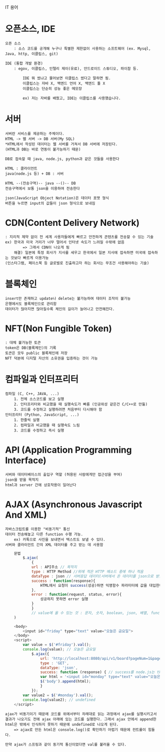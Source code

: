 IT 용어

# 오픈소스, IDE
    오픈 소스  
        : 소스 코드를 공개해 누구나 특별한 제한없이 사용하는 소프트웨어 (ex. Mysql, Java, http, 이클립스, git)  

    IDE (통합 개발 환경)  
        : egov, 이클립스, 인텔리 제이(유료), 안드로이드 스튜디오, 파이참 등.

            IDE 뭐 썼냐고 물어보면 이클립스 썼다고 말하면 됨.
            이클립스는 자바 X, 백엔드 언어 X, 백엔드 툴 X
            이클립스는 단순히 성능 좋은 메모장

            ex) 저는 자바를 배웠고, IDE는 이클립스를 사용했습니다.

# 서버
    서버란 서비스를 제공하는 주체이다.  
    HTML -> 웹 서버 -> DB 서버(My SQL)
    *HTML에서 작성된 데이터는 웹 서버를 거쳐서 DB 서버에 저장된다.
    (HTML과 DB는 바로 연동이 불가능하기 때문)

    DB로 접속할 때 java, node.js, python과 같은 것들을 사용한다

    HTML : 클라이언트
    java(node.js 등) + DB : 서버    

    HTML --(전송구역)-- java --()-- DB
    전송구역에서 보통 json을 이용하여 전송한다

    json(JavaScript Object Notation)은 데이터 포맷 형식
    버튼을 누르면 input의 값들이 json 형식으로 보내짐
    
# CDN(Content Delivery Network)
    : 지리적 제약 없이 전 세계 사용자들에게 빠르고 안전하게 콘텐츠를 전송할 수 있는 기술 
    ex) 한국과 미국 거리가 너무 멀어서 인터넷 속도가 느려질 수밖에 없음
            => 그래서 CDN이 나오게 됨
        해결) 일본에 특정 회사가 지사를 세우고 한국에서 일본 지사에 접속하면 미국에 접속하는 것보다 빠르게 이용가능
    (인스타그램, 페이스북 등 글로벌로 진출하고자 하는 회사는 무조건 사용해야하는 기술)

# 블록체인
    insert만 존재하고 update나 delete는 불가능하여 데이터 조작이 불가능
    은행에서도 블록체인으로 관리함
    데이터가 많아지면 많아질수록 체인의 길이가 늘어나고 안전해진다.
    
# NFT(Non Fungible Token)
    : 대체 불가능한 토큰
    token은 DB(블록체인)의 기록
    토큰은 모두 public 블록체인에 저장
    NFT 덕분에 디지털 자산의 소유권을 입증하는 것이 가능
    
# 컴파일과 인터프리터
    컴파일 (C, C++, JAVA, ...)
        1. 전체 소스코드를 보고 실행
        2. 인터프리터와 비교했을 때 실행속도가 빠름 (인공위성 같은건 C/C++로 만듦)
        3. 코드를 수정하고 실행하려면 처음부터 다시해야 함
    인터프리터 (Python, JavaScript, ...)
        1. 한줄씩 실행
        2. 컴파일과 비교했을 때 실행속도 느림
        3. 코드를 수정하고 즉시 실행

# API (Application Programming Interface)
    서버와 데이터베이스의 출입구 역할 (허용된 사람에게만 접근성을 부여)
    json을 받을 목적지
    html과 server 간에 상호작용이 일어난다

# AJAX (Asynchronous Javascript And XML)
    자바스크립트를 이용한 "비동기적" 통신 
    데이터 전송해놓고 다른 function 수행 가능. 
        ex) 카톡으로 사진을 보내면서 텍스트도 보낼 수 있다.
    서버와 클라이언트 간의 XML 데이터를 주고 받는 데 사용함
```javascript
    문법
        $.ajax(
            { 
            url : API주소 // 목적지
            type : HTTP Method //위에 적은 HTTP 메소드 중에 하나 적음
            dataType : json // 서버응답 데이터(서버에서 온 데이터를 json으로 받겠다. 주로 쓰는 2가지 = json, text)
            success : function(response){
                HTML에서 요청이 success(성공)하면 익명함수 파라미터에 값을 대입한다는 의미
            },
            error : function(request, status, error){
                성공하지 못하면 error 실행
            }
            }
            // value에 올 수 있는 것 : 문자, 숫자, boolean, json, 배열, function
    )
```
```javascript
    <body>
        <input id="friday" type="text" value="오늘은 금요일">
    </body>
    <script>
        var value = $('#friday').val();
        console.log(value); // 오늘은 금요일
            $.ajax({
                url: 'http://localhost:8080/api/v1/board?pageNum=1&pageSize=10',
                type : 'GET',
                dataType: 'json',
                success: function (response) { // success를 node.js는 then으로 씀
                var html = '<input id="monday" type="text" value="오늘은 월요일">';
                $('body').append(html);
                }
            });
        var value2 = $('#monday').val();
        console.log(value2); // undefined 
    </script>
```
    ajax가 비동기이기 때문에 코드를 위에서부터 차례대로 읽는 과정에서 ajax를 실행시키고서 결과가 나오기도 전에 ajax 아래에 있는 코드를 실행한다. 그래서 ajax 안에서 append한 html은 밖에서 인식하지 못하기 때문에 undefined로 나오게 된다.
        => ajax로 만든 html은 console.log()로 확인하기 어렵기 때문에 컨트롤이 힘들다.

    만약 ajax가 스프링과 같이 동기적 통신이었다면 val를 불러올 수 있다.